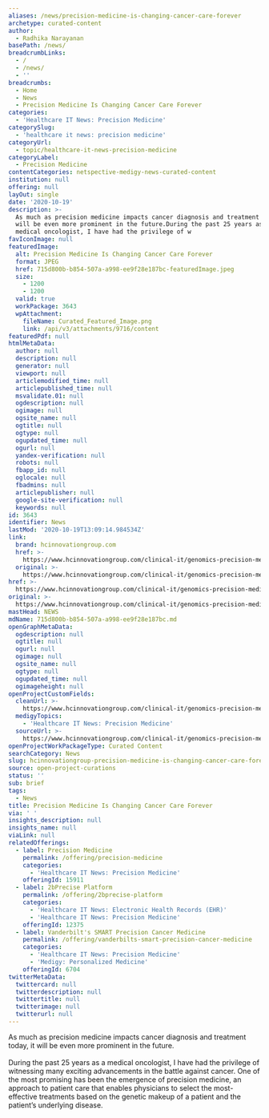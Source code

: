 ```yaml
---
aliases: /news/precision-medicine-is-changing-cancer-care-forever
archetype: curated-content
author:
  - Radhika Narayanan
basePath: /news/
breadcrumbLinks:
  - /
  - /news/
  - ''
breadcrumbs:
  - Home
  - News
  - Precision Medicine Is Changing Cancer Care Forever
categories:
  - 'Healthcare IT News: Precision Medicine'
categorySlug:
  - 'healthcare it news: precision medicine'
categoryUrl:
  - topic/healthcare-it-news-precision-medicine
categoryLabel:
  - Precision Medicine
contentCategories: netspective-medigy-news-curated-content
institution: null
offering: null
layOut: single
date: '2020-10-19'
description: >-
  As much as precision medicine impacts cancer diagnosis and treatment today, it
  will be even more prominent in the future.During the past 25 years as a
  medical oncologist, I have had the privilege of w
favIconImage: null
featuredImage:
  alt: Precision Medicine Is Changing Cancer Care Forever
  format: JPEG
  href: 715d800b-b854-507a-a998-ee9f28e187bc-featuredImage.jpeg
  size:
    - 1200
    - 1200
  valid: true
  workPackage: 3643
  wpAttachment:
    fileName: Curated_Featured_Image.png
    link: /api/v3/attachments/9716/content
featuredPdf: null
htmlMetaData:
  author: null
  description: null
  generator: null
  viewport: null
  articlemodified_time: null
  articlepublished_time: null
  msvalidate.01: null
  ogdescription: null
  ogimage: null
  ogsite_name: null
  ogtitle: null
  ogtype: null
  ogupdated_time: null
  ogurl: null
  yandex-verification: null
  robots: null
  fbapp_id: null
  oglocale: null
  fbadmins: null
  articlepublisher: null
  google-site-verification: null
  keywords: null
id: 3643
identifier: News
lastMod: '2020-10-19T13:09:14.984534Z'
link:
  brand: hcinnovationgroup.com
  href: >-
    https://www.hcinnovationgroup.com/clinical-it/genomics-precision-medicine/article/21157962/precision-medicine-is-changing-cancer-care-forever
  original: >-
    https://www.hcinnovationgroup.com/clinical-it/genomics-precision-medicine/article/21157962/precision-medicine-is-changing-cancer-care-forever
href: >-
  https://www.hcinnovationgroup.com/clinical-it/genomics-precision-medicine/article/21157962/precision-medicine-is-changing-cancer-care-forever
original: >-
  https://www.hcinnovationgroup.com/clinical-it/genomics-precision-medicine/article/21157962/precision-medicine-is-changing-cancer-care-forever
mastHead: NEWS
mdName: 715d800b-b854-507a-a998-ee9f28e187bc.md
openGraphMetaData:
  ogdescription: null
  ogtitle: null
  ogurl: null
  ogimage: null
  ogsite_name: null
  ogtype: null
  ogupdated_time: null
  ogimageheight: null
openProjectCustomFields:
  cleanUrl: >-
    https://www.hcinnovationgroup.com/clinical-it/genomics-precision-medicine/article/21157962/precision-medicine-is-changing-cancer-care-forever
  medigyTopics:
    - 'Healthcare IT News: Precision Medicine'
  sourceUrl: >-
    https://www.hcinnovationgroup.com/clinical-it/genomics-precision-medicine/article/21157962/precision-medicine-is-changing-cancer-care-forever
openProjectWorkPackageType: Curated Content
searchCategory: News
slug: hcinnovationgroup-precision-medicine-is-changing-cancer-care-forever
source: open-project-curations
status: ''
sub: brief
tags:
  - News
title: Precision Medicine Is Changing Cancer Care Forever
via: ' '
insights_description: null
insights_name: null
viaLink: null
relatedOfferings:
  - label: Precision Medicine
    permalink: /offering/precision-medicine
    categories:
      - 'Healthcare IT News: Precision Medicine'
    offeringId: 15911
  - label: 2bPrecise Platform
    permalink: /offering/2bprecise-platform
    categories:
      - 'Healthcare IT News: Electronic Health Records (EHR)'
      - 'Healthcare IT News: Precision Medicine'
    offeringId: 12375
  - label: Vanderbilt's SMART Precision Cancer Medicine
    permalink: /offering/vanderbilts-smart-precision-cancer-medicine
    categories:
      - 'Healthcare IT News: Precision Medicine'
      - 'Medigy: Personalized Medicine'
    offeringId: 6704
twitterMetaData:
  twittercard: null
  twitterdescription: null
  twittertitle: null
  twitterimage: null
  twitterurl: null
---
```

<p>As much as precision medicine impacts cancer diagnosis and treatment today, it will be even more prominent in the future.<br><br>During the past 25 years as a medical oncologist, I have had the privilege of witnessing many exciting advancements in the battle against cancer. One of the most promising has been the emergence of precision medicine, an approach to patient care that enables physicians to select the most-effective treatments based on the genetic makeup of a patient and the patient’s underlying disease.</p>